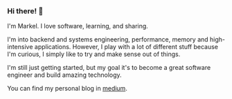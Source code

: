 ### Hi there! 👋

I'm Markel. I love software, learning, and sharing. 

I'm into backend and systems engineering, performance, memory and high-intensive applications. However, I play with a lot of different stuff because I'm curious, I simply like to try and make sense out of things.

I'm still just getting started, but my goal it's to become a great software engineer and build amazing technology.

You can find my personal blog in [medium](https://medium.com/@markelca). 
